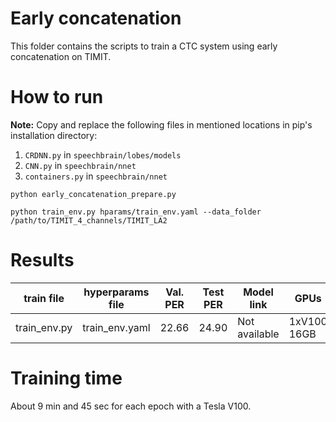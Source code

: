 # Early concatenation

This folder contains the scripts to train a CTC system using early concatenation on TIMIT.

# How to run

**Note:** Copy and replace the following files in mentioned locations in pip's installation directory:

1. ``CRDNN.py`` in ``speechbrain/lobes/models``
2. ``CNN.py`` in ``speechbrain/nnet``
3. ``containers.py`` in ``speechbrain/nnet``

``python early_concatenation_prepare.py``

``python train_env.py hparams/train_env.yaml --data_folder /path/to/TIMIT_4_channels/TIMIT_LA2``

# Results

| train file   | hyperparams file | Val. PER | Test PER | Model link    | GPUs        |
| ------------ | ---------------- | -------- | -------- | ------------- | ----------- |
| train_env.py | train_env.yaml   | 22.66    | 24.90    | Not available | 1xV100 16GB |

# Training time

About 9 min and 45 sec for each epoch with a Tesla V100.